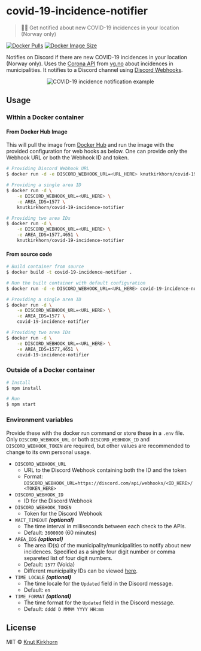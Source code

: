 # covid-19-incidence-notifier
> 🤒⏰ Get notified about new COVID-19 incidences in your location (Norway only)

[![Docker Pulls](https://img.shields.io/docker/pulls/knutkirkhorn/covid-19-incidence-notifier)](https://hub.docker.com/r/knutkirkhorn/covid-19-incidence-notifier) [![Docker Image Size](https://badgen.net/docker/size/knutkirkhorn/covid-19-incidence-notifier)](https://hub.docker.com/r/knutkirkhorn/covid-19-incidence-notifier)

Notifies on Discord if there are new COVID-19 incidences in your location (Norway only). Uses the [Corona API](https://redutv-api.vg.no/corona/v1/) from [vg.no](https://www.vg.no/) about incidences in municipalities. It notifies to a Discord channel using [Discord Webhooks](https://discord.com/developers/docs/resources/webhook).

<div align="center">
	<img src="https://raw.githubusercontent.com/knutkirkhorn/covid-19-incidence-notifier/main/media/top-image.png" alt="COVID-19 incidence notification example">
</div>

## Usage
### Within a Docker container
#### From Docker Hub Image
This will pull the image from [Docker Hub](https://hub.docker.com/) and run the image with the provided configuration for web hooks as below. One can provide only the Webhook URL or both the Webhook ID and token.

```sh
# Providing Discord Webhook URL
$ docker run -d -e DISCORD_WEBHOOK_URL=<URL_HERE> knutkirkhorn/covid-19-incidence-notifier

# Providing a single area ID
$ docker run -d \
    -e DISCORD_WEBHOOK_URL=<URL_HERE> \
    -e AREA_IDS=1577 \
    knutkirkhorn/covid-19-incidence-notifier

# Providing two area IDs
$ docker run -d \
    -e DISCORD_WEBHOOK_URL=<URL_HERE> \
    -e AREA_IDS=1577,4651 \
    knutkirkhorn/covid-19-incidence-notifier
```

#### From source code
```sh
# Build container from source
$ docker build -t covid-19-incidence-notifier .

# Run the built container with default configuration
$ docker run -d -e DISCORD_WEBHOOK_URL=<URL_HERE> covid-19-incidence-notifier

# Providing a single area ID
$ docker run -d \
    -e DISCORD_WEBHOOK_URL=<URL_HERE> \
    -e AREA_IDS=1577 \
    covid-19-incidence-notifier

# Providing two area IDs
$ docker run -d \
    -e DISCORD_WEBHOOK_URL=<URL_HERE> \
    -e AREA_IDS=1577,4651 \
    covid-19-incidence-notifier
```

### Outside of a Docker container
```sh
# Install
$ npm install

# Run
$ npm start
```

### Environment variables
Provide these with the docker run command or store these in a `.env` file. Only `DISCORD_WEBHOOK_URL` or both `DISCORD_WEBHOOK_ID` and `DISCORD_WEBHOOK_TOKEN` are required, but other values are recommended to change to its own personal usage.

- `DISCORD_WEBHOOK_URL`
    - URL to the Discord Webhook containing both the ID and the token
    - Format: `DISCORD_WEBHOOK_URL=https://discord.com/api/webhooks/<ID_HERE>/<TOKEN_HERE>`
- `DISCORD_WEBHOOK_ID`
    - ID for the Discord Webhook
- `DISCORD_WEBHOOK_TOKEN`
    - Token for the Discord Webhook
- `WAIT_TIMEOUT` ***(optional)***
    - The time interval in milliseconds between each check to the APIs.
    - Default: `3600000` (60 minutes)
- `AREA_IDS` ***(optional)***
    - The area ID(s) of the municipality/municipalities to notify about new incidences. Specified as a single four digit number or comma separeted list of four digit numbers.
    - Default: `1577` (Volda)
    - Different municipality IDs can be viewed [here](https://redutv-api.vg.no/corona/v1/areas/municipalities/).
- `TIME_LOCALE` ***(optional)***
    - The time locale for the `Updated` field in the Discord message.
    - Default: `en`
- `TIME_FORMAT` ***(optional)***
    - The time format for the `Updated` field in the Discord message.
    - Default: `dddd D MMMM YYYY HH:mm`

## License
MIT © [Knut Kirkhorn](https://github.com/knutkirkhorn/covid-19-incidence-notifier/blob/main/LICENSE)
